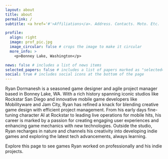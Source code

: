 ```yaml
---
layout: about
title: about
permalink: /
subtitle: <a href='#'>Affiliations</a>. Address. Contacts. Moto. Etc.

profile:
  align: right
  image: prof_pic.jpg
  image_circular: false # crops the image to make it circular
  more_info: >
    <p>Bonney Lake, Washington</p>

news: false # includes a list of news items
selected_papers: false # includes a list of papers marked as "selected={true}"
social: true # includes social icons at the bottom of the page
---
```


Ryan Dormanesh is a seasoned game designer and agile project manager based in Bonney Lake, WA. With a rich history spanning iconic studios like Rockstar San Diego and innovative mobile game developers like Mobilityware and Jam City, Ryan has refined a knack for blending creative game design with efficient project management. From his early days fine-tuning character AI at Rockstar to leading live operations for mobile hits, his career is marked by a passion for creating engaging user experiences and enhancing game mechanics with new technologies. Outside the studio, Ryan recharges in nature and channels his creativity into developing indie games and exploring the latest tech advancements, always learning.

Explore this page to see games Ryan worked on professionally and his indie projects.
